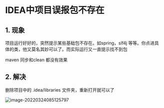 # IDEA中项目误报包不存在

## 1. 现象

项目运行好好的，突然提示某些基础包不存在。如spring，slf4j 等等。你点进具体的类，他又莫名其妙可以了。而实际运行又一直提示找不到包

maven 同步和clean 都没有效果

## 2. 解决

删除项目中的 .idea/libraries 文件夹，重新打开就可以了

![image-20220324085125797](https://zszblog.oss-cn-beijing.aliyuncs.com/zszblog/blogimage-master/image-20220324085125797.png)
